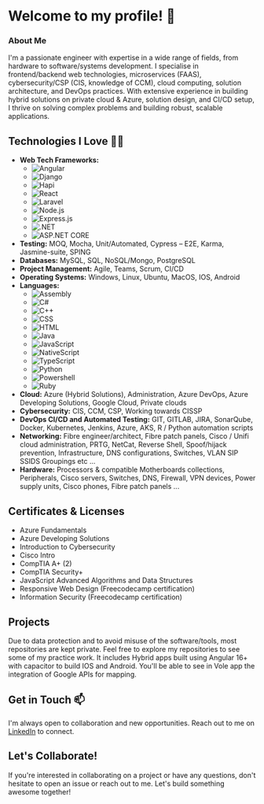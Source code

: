 # Welcome to my profile! 👋

### About Me

I'm a passionate engineer with expertise in a wide range of fields, from hardware to software/systems development. I specialise in frontend/backend web technologies, microservices (FAAS), cybersecurity/CSP (CIS, knowledge of CCM), cloud computing, solution architecture, and DevOps practices. With extensive experience in building hybrid solutions on private cloud & Azure, solution design, and CI/CD setup, I thrive on solving complex problems and building robust, scalable applications.

## Technologies I Love 🌱🔭

- **Web Tech Frameworks:** 
    - ![Angular](https://img.shields.io/badge/-Angular-DD0031?logo=angular&logoColor=white)
    - ![Django](https://img.shields.io/badge/-Django-092E20?logo=django&logoColor=white)
    - ![Hapi](https://img.shields.io/badge/-Hapi-092E20?logo=nunjucks&logoColor=white)
    - ![React](https://img.shields.io/badge/-React-61DAFB?logo=react&logoColor=white)
    - ![Laravel](https://img.shields.io/badge/-Laravel-FF2D20?logo=laravel&logoColor=white)
    - ![Node.js](https://img.shields.io/badge/-Node.js-339933?logo=node.js&logoColor=white)
    - ![Express.js](https://img.shields.io/badge/-Express.js-000000?logo=express&logoColor=white)
    - ![.NET](https://img.shields.io/badge/-.NET-512BD4?logo=.net&logoColor=white)
    - ![ASP.NET CORE](https://img.shields.io/badge/-ASP.NET%20CORE-512BD4?logo=.net&logoColor=white)
- **Testing:** MOQ, Mocha, Unit/Automated, Cypress – E2E, Karma, Jasmine-suite, SPING
- **Databases:** MySQL, SQL, NoSQL/Mongo, PostgreSQL
- **Project Management:** Agile, Teams, Scrum, CI/CD
- **Operating Systems:** Windows, Linux, Ubuntu, MacOS, IOS, Android
- **Languages:** 
    - ![Assembly](https://img.shields.io/badge/-Assembly-000000?logo=assembly&logoColor=white)
    - ![C#](https://img.shields.io/badge/-C%23-239120?logo=c-sharp&logoColor=white)
    - ![C++](https://img.shields.io/badge/-C%2B%2B-00599C?logo=c%2B%2B&logoColor=white)
    - ![CSS](https://img.shields.io/badge/-CSS-1572B6?logo=css3&logoColor=white)
    - ![HTML](https://img.shields.io/badge/-HTML-E34F26?logo=html5&logoColor=white)
    - ![Java](https://img.shields.io/badge/-Java-007396?logo=java&logoColor=white)
    - ![JavaScript](https://img.shields.io/badge/-JavaScript-F7DF1E?logo=javascript&logoColor=black)
    - ![NativeScript](https://img.shields.io/badge/-nativescript-F7DF1E?logo=nativescript&logoColor=white)
    - ![TypeScript](https://img.shields.io/badge/-TypeScript-3178C6?logo=typescript&logoColor=white)
    - ![Python](https://img.shields.io/badge/-Python-3776AB?logo=python&logoColor=white)
    - ![Powershell](https://img.shields.io/badge/-Powershell-5391FE?logo=powershell&logoColor=white)
    - ![Ruby](https://img.shields.io/badge/-Ruby-CC342D?logo=ruby&logoColor=white)
- **Cloud:** Azure (Hybrid Solutions), Administration, Azure DevOps, Azure Developing Solutions, Google Cloud, Private clouds
- **Cybersecurity:** CIS, CCM, CSP, Working towards CISSP
- **DevOps CI/CD and Automated Testing:** GIT, GITLAB, JIRA, SonarQube, Docker, Kubernetes, Jenkins, Azure, AKS, R / Python automation scripts
- **Networking:** Fibre engineer/architect, Fibre patch panels, Cisco / Unifi cloud administration, PRTG, NetCat, Reverse Shell, Spoof/hijack prevention, Infrastructure, DNS configurations, Switches, VLAN SIP SSIDS Groupings etc ...
- **Hardware:** Processors & compatible Motherboards collections, Peripherals, Cisco servers, Switches, DNS, Firewall, VPN devices, Power supply units, Cisco phones, Fibre patch panels ...

## Certificates & Licenses

- Azure Fundamentals
- Azure Developing Solutions
- Introduction to Cybersecurity
- Cisco Intro 
- CompTIA A+ (2)
- CompTIA Security+
- JavaScript Advanced Algorithms and Data Structures
- Responsive Web Design (Freecodecamp certification)
- Information Security (Freecodecamp certification) 

## Projects

Due to data protection and to avoid misuse of the software/tools, most repositories are kept private. Feel free to explore my repositories to see some of my practice work. It includes Hybrid apps built using Angular 16+ with capacitor to build IOS and Android. You'll be able to see in Vole app the integration of Google APIs for mapping.

## Get in Touch 📫 

I'm always open to collaboration and new opportunities. Reach out to me on [LinkedIn](https://linkedin.com/in/ahmed-arian-79a5b9141) to connect.

## Let's Collaborate!

If you're interested in collaborating on a project or have any questions, don't hesitate to open an issue or reach out to me. Let's build something awesome together!
